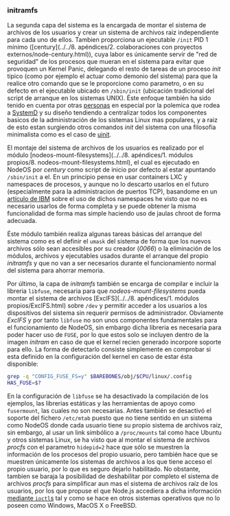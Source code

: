 ### initramfs

La segunda capa del sistema es la encargada de montar el sistema de archivos de
los usuarios y crear un sistema de archivos raiz independiente para cada uno de
ellos. Tambien proporciona un ejecutable `/init` PID 1 mínimo
([century](../../8. apéndices/2. colaboraciones con proyectos externos/node-century.html)),
cuya labor es únicamente servir de "red de seguridad" de los procesos que mueran
en el sistema para evitar que provoquen un Kernel Panic, delegando el resto de
tareas de un proceso *init* tipico (como por ejemplo el actuar como demonio del
sistema) para que la realice otro comando que se le proporcione como parametro,
o en su defecto en el ejecutable ubicado en `/sbin/init` (ubicación tradicional
del script de arranque en los sistemas UNIX). Éste enfoque también ha sido
tenido en cuenta por otras [personas](http://ewontfix.com/14) en especial por la
polemica que rodea a [SystemD](http://www.freedesktop.org/wiki/Software/systemd)
y su diseño tendiendo a centralizar todos los componentes basicos de la
administración de los sistemas Linux mas populares, y a raiz de esto estan
surgiendo otros comandos *init* del sistema con una filosofia minimalista como
es el caso de [uinit](https://github.com/siblynx/uinit).

El montaje del sistema de archivos de los usuarios es realizado por el módulo
[nodeos-mount-filesystems](../../8. apéndices/1. módulos propios/8. nodeos-mount-filesystems.html),
el cual es ejecutado en NodeOS por *century* como script de inicio por defecto
al estar apuntando `/sbin/init` a el. En un principio pense en usar containers
LXC y namespaces de procesos, y aunque no lo descarto usarlos en el futuro
(especialmente para la administracion de puertos TCP), basandome en un
[artículo de IBM](http://www.ibm.com/developerworks/library/l-mount-namespaces)
sobre el uso de dichos namespaces he visto que no es necesario usarlos de forma
completa y se puede obtener la misma funcionalidad de forma mas simple haciendo
uso de jaulas chroot de forma adecuada.

Éste módulo también realiza algunas tareas básicas del arranque del sistema
como es el definir el `umask` del sistema de forma que los nuevos archivos sólo
sean accesibles por su creador (*0066*) o la eliminación de los módulos,
archivos y ejecutables usados durante el arranque del propio *initramfs* y que
no van a ser necesarios durante el funcionamiento normal del sistema para
ahorrar memoria.

Por último, la capa de *initramfs* también se encarga de compilar e incluir la
libreria `libfuse`, necesaria para que *nodeos-mount-filesystems* pueda montar
el sistema de archivos
[ExclFS](../../8. apéndices/1. módulos propios/ExclFS.html) sobre `/dev`
y permitir acceder a los usuarios a los dispositivos del sistema sin requerir
permisos de administrador. Obviamente *ExclFS* y por tanto `libfuse` no son unos
componentes fundamentales para el funcionamiento de NodeOS, sin embargo dicha
libreria es necesaria para poder hacer uso de `FUSE`, por lo que estos solo se
incluyen dentro de la imagen *initram* en caso de que el kernel recien generado
incorpore soporte para ello. La forma de detectarlo consiste simplemente en
comprobar si esta definido en la configuración del kernel en caso de estar ésta
disponible:

```bash
grep -q "CONFIG_FUSE_FS=y" $BAREBONES/obj/$CPU/linux/.config
HAS_FUSE=$?
```

En la configuración de `libfuse` se ha desactivado la compilación de los
ejemplos, las librerias estáticas y las herramientas de apoyo como `fusermount`,
las cuales no son necesarias. Antes también se desactivó el soporte del fichero
`/etc/mtab` puesto que no tiene sentido en un sistema como NodeOS donde cada
usuario tiene su propio sistema de archivos raiz, sin embargo, al usar un link
simbólico a `/proc/mounts` tal como hace Ubuntu y otros sistemas Linux, se ha
visto que al montar el sistema de archivos *procfs* con el parametro `hidepid=2`
hace que sólo se muestren la información de los procesos del propio usuario,
pero también hace que se muestren únicamente los sistemas de archivos a los que
tiene acceso el propio usuario, por lo que es seguro dejarlo habilitado. No
obstante, tambien se baraja la posibilidad de deshabilitar por completo el
sistema de archivos *procfs* para simplificar aun mas el sistema de archivos
raíz de los usuarios, por los que propuse el que Node.js accediera a dicha
información [mediante `ioctl`s](https://github.com/joyent/node/issues/10426) tal
y como se hace en otros sistemas operativos que no lo poseen como Windows, MacOS
X o FreeBSD.
